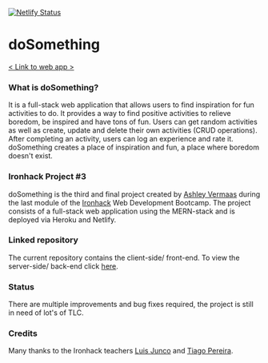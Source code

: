 [![Netlify Status](https://api.netlify.com/api/v1/badges/71706a76-042f-4c79-b82f-c49ca1ddc187/deploy-status)](https://app.netlify.com/sites/do-something-ironhack/deploys)

# doSomething

[< Link to web app >](do-something-ironhack.netlify.app/)

### What is doSomething?
It is a full-stack web application that allows users to find inspiration for fun activities to do. It provides a way to find positive activities to relieve boredom, be inspired and have tons of fun. Users can get random activities as well as create, update and delete their own activities (CRUD operations). After completing an activity, users can log an experience and rate it. doSomething creates a place of inspiration and fun, a place where boredom doesn't exist. 

### Ironhack Project #3
doSomething is the third and final project created by [Ashley Vermaas](https://github.com/ashleyvermaas) during the last module of the [Ironhack](https://ironhack.com/en) Web Development Bootcamp. The project consists of a full-stack web application using the MERN-stack and is deployed via Heroku and Netlify.

### Linked repository
The current repository contains the client-side/ front-end. To view the server-side/ back-end click [here](https://github.com/ashleyvermaas/do-something-server).

### Status
There are multiple improvements and bug fixes required, the project is still in need of lot's of TLC. 

### Credits
Many thanks to the Ironhack teachers [Luis Junco](https://github.com/luisjunco) and [Tiago Pereira](https://github.com/In-S4n3).
